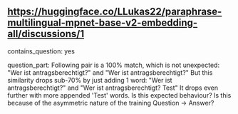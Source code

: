 ## https://huggingface.co/LLukas22/paraphrase-multilingual-mpnet-base-v2-embedding-all/discussions/1

contains_question: yes

question_part: Following pair is a 100% match, which is not unexpected: "Wer ist antragsberechtigt?" and "Wer ist antragsberechtigt?" 
But this similarity drops sub-70% by just adding 1 word: "Wer ist antragsberechtigt?" and "Wer ist antragsberechtigt? Test"
It drops even further with more appended 'Test' words. Is this expected behaviour?
Is this because of the asymmetric nature of the training Question -> Answer?
